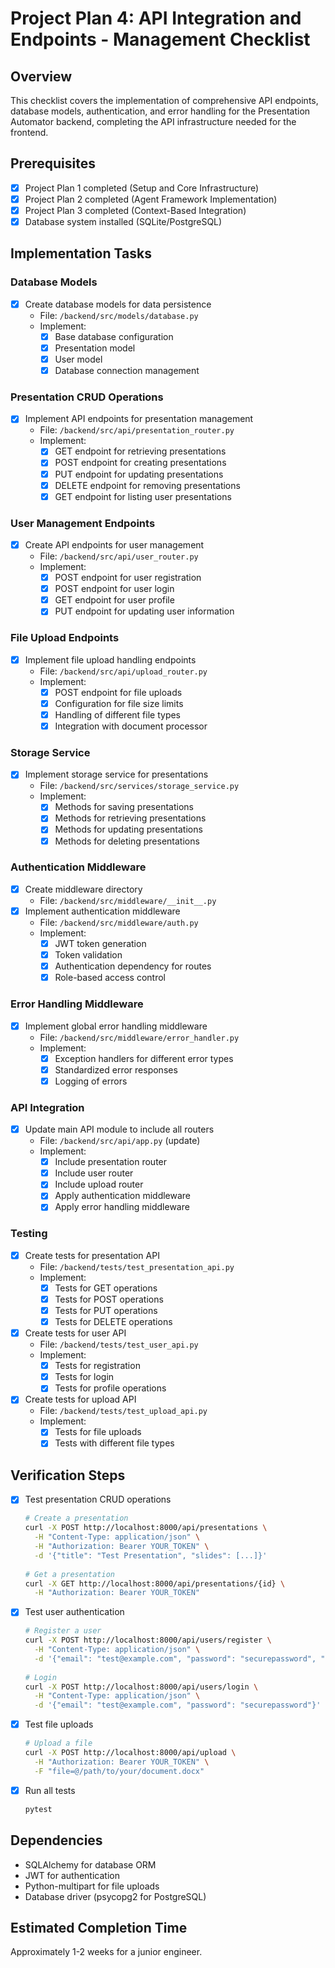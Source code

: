 # Project Plan 4: API Integration and Endpoints - Management Checklist

## Overview
This checklist covers the implementation of comprehensive API endpoints, database models, authentication, and error handling for the Presentation Automator backend, completing the API infrastructure needed for the frontend.

## Prerequisites
- [x] Project Plan 1 completed (Setup and Core Infrastructure)
- [x] Project Plan 2 completed (Agent Framework Implementation)
- [x] Project Plan 3 completed (Context-Based Integration)
- [x] Database system installed (SQLite/PostgreSQL)

## Implementation Tasks

### Database Models
- [x] Create database models for data persistence
  - File: `/backend/src/models/database.py`
  - Implement:
    - [x] Base database configuration
    - [x] Presentation model
    - [x] User model
    - [x] Database connection management

### Presentation CRUD Operations
- [x] Implement API endpoints for presentation management
  - File: `/backend/src/api/presentation_router.py`
  - Implement:
    - [x] GET endpoint for retrieving presentations
    - [x] POST endpoint for creating presentations
    - [x] PUT endpoint for updating presentations
    - [x] DELETE endpoint for removing presentations
    - [x] GET endpoint for listing user presentations

### User Management Endpoints
- [x] Create API endpoints for user management
  - File: `/backend/src/api/user_router.py`
  - Implement:
    - [x] POST endpoint for user registration
    - [x] POST endpoint for user login
    - [x] GET endpoint for user profile
    - [x] PUT endpoint for updating user information

### File Upload Endpoints
- [x] Implement file upload handling endpoints
  - File: `/backend/src/api/upload_router.py`
  - Implement:
    - [x] POST endpoint for file uploads
    - [x] Configuration for file size limits
    - [x] Handling of different file types
    - [x] Integration with document processor

### Storage Service
- [x] Implement storage service for presentations
  - File: `/backend/src/services/storage_service.py`
  - Implement:
    - [x] Methods for saving presentations
    - [x] Methods for retrieving presentations
    - [x] Methods for updating presentations
    - [x] Methods for deleting presentations

### Authentication Middleware
- [x] Create middleware directory
  - File: `/backend/src/middleware/__init__.py`
- [x] Implement authentication middleware
  - File: `/backend/src/middleware/auth.py`
  - Implement:
    - [x] JWT token generation
    - [x] Token validation
    - [x] Authentication dependency for routes
    - [x] Role-based access control

### Error Handling Middleware
- [x] Implement global error handling middleware
  - File: `/backend/src/middleware/error_handler.py`
  - Implement:
    - [x] Exception handlers for different error types
    - [x] Standardized error responses
    - [x] Logging of errors

### API Integration
- [x] Update main API module to include all routers
  - File: `/backend/src/api/app.py` (update)
  - Implement:
    - [x] Include presentation router
    - [x] Include user router
    - [x] Include upload router
    - [x] Apply authentication middleware
    - [x] Apply error handling middleware

### Testing
- [x] Create tests for presentation API
  - File: `/backend/tests/test_presentation_api.py`
  - Implement:
    - [x] Tests for GET operations
    - [x] Tests for POST operations
    - [x] Tests for PUT operations
    - [x] Tests for DELETE operations
- [x] Create tests for user API
  - File: `/backend/tests/test_user_api.py`
  - Implement:
    - [x] Tests for registration
    - [x] Tests for login
    - [x] Tests for profile operations
- [x] Create tests for upload API
  - File: `/backend/tests/test_upload_api.py`
  - Implement:
    - [x] Tests for file uploads
    - [x] Tests with different file types

## Verification Steps
- [x] Test presentation CRUD operations
  ```bash
  # Create a presentation
  curl -X POST http://localhost:8000/api/presentations \
    -H "Content-Type: application/json" \
    -H "Authorization: Bearer YOUR_TOKEN" \
    -d '{"title": "Test Presentation", "slides": [...]}'
    
  # Get a presentation
  curl -X GET http://localhost:8000/api/presentations/{id} \
    -H "Authorization: Bearer YOUR_TOKEN"
  ```
- [x] Test user authentication
  ```bash
  # Register a user
  curl -X POST http://localhost:8000/api/users/register \
    -H "Content-Type: application/json" \
    -d '{"email": "test@example.com", "password": "securepassword", "name": "Test User"}'
    
  # Login
  curl -X POST http://localhost:8000/api/users/login \
    -H "Content-Type: application/json" \
    -d '{"email": "test@example.com", "password": "securepassword"}'
  ```
- [x] Test file uploads
  ```bash
  # Upload a file
  curl -X POST http://localhost:8000/api/upload \
    -H "Authorization: Bearer YOUR_TOKEN" \
    -F "file=@/path/to/your/document.docx"
  ```
- [x] Run all tests
  ```bash
  pytest
  ```

## Dependencies
- SQLAlchemy for database ORM
- JWT for authentication
- Python-multipart for file uploads
- Database driver (psycopg2 for PostgreSQL)

## Estimated Completion Time
Approximately 1-2 weeks for a junior engineer. 